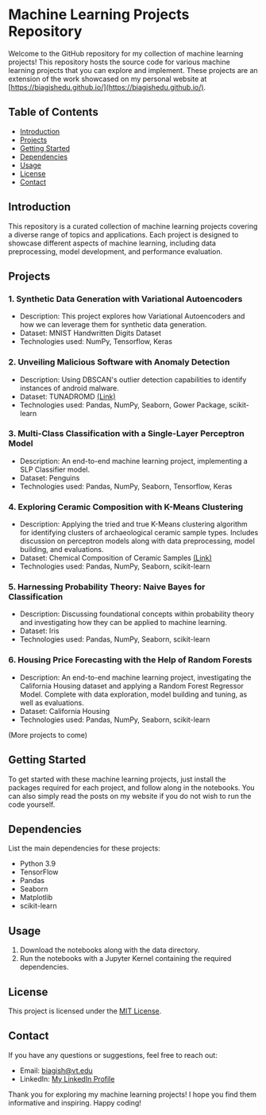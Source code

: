 # Machine Learning Projects Repository

Welcome to the GitHub repository for my collection of machine learning projects! This repository hosts the source code for various machine learning projects that you can explore and implement. These projects are an extension of the work showcased on my personal website at [https://biagishedu.github.io/](https://biagishedu.github.io/).

## Table of Contents

- [Introduction](#introduction)
- [Projects](#projects)
- [Getting Started](#getting-started)
- [Dependencies](#dependencies)
- [Usage](#usage)
- [License](#license)
- [Contact](#contact)

## Introduction

This repository is a curated collection of machine learning projects covering a diverse range of topics and applications. Each project is designed to showcase different aspects of machine learning, including data preprocessing, model development, and performance evaluation.

## Projects

### 1. Synthetic Data Generation with Variational Autoencoders
   - Description: This project explores how Variational Autoencoders and how we can leverage them for synthetic data generation.
   - Dataset: MNIST Handwritten Digits Dataset
   - Technologies used: NumPy, Tensorflow, Keras

### 2. Unveiling Malicious Software with Anomaly Detection
   - Description: Using DBSCAN's outlier detection capabilities to identify instances of android malware.
   - Dataset: TUNADROMD [(Link)](https://archive.ics.uci.edu/dataset/855/tuandromd+(tezpur+university+android+malware+dataset))
   - Technologies used: Pandas, NumPy, Seaborn, Gower Package, scikit-learn

### 3. Multi-Class Classification with a Single-Layer Perceptron Model
   - Description: An end-to-end machine learning project, implementing a SLP Classifier model.
   - Dataset: Penguins
   - Technologies used: Pandas, NumPy, Seaborn, Tensorflow, Keras

### 4. Exploring Ceramic Composition with K-Means Clustering
   - Description: Applying the tried and true K-Means clustering algorithm for identifying clusters of archaeological ceramic sample types. Includes discussion on perceptron models along with data preprocessing, model building, and evaluations. 
   - Dataset: Chemical Composition of Ceramic Samples [(Link)](https://archive.ics.uci.edu/dataset/583/chemical+composition+of+ceramic+samples)
   - Technologies used: Pandas, NumPy, Seaborn, scikit-learn

### 5. Harnessing Probability Theory: Naive Bayes for Classification
   - Description: Discussing foundational concepts within probability theory and investigating how they can be applied to machine learning.
   - Dataset: Iris
   - Technologies used: Pandas, NumPy, Seaborn, scikit-learn

### 6. Housing Price Forecasting with the Help of Random Forests
   - Description: An end-to-end machine learning project, investigating the California Housing dataset and applying a Random Forest Regressor Model. Complete with data exploration, model building and tuning, as well as evaluations.
   - Dataset: California Housing
   - Technologies used: Pandas, NumPy, Seaborn, scikit-learn

(More projects to come)

## Getting Started

To get started with these machine learning projects, just install the packages required for each project, and follow along in the notebooks. You can also simply read the posts on my website if you do not wish to run the code yourself.

## Dependencies

List the main dependencies for these projects:

- Python 3.9
- TensorFlow
- Pandas
- Seaborn
- Matplotlib
- scikit-learn

## Usage

1. Download the notebooks along with the data directory.
2. Run the notebooks with a Jupyter Kernel containing the required dependencies.

## License

This project is licensed under the [MIT License](https://mit-license.org/).

## Contact

If you have any questions or suggestions, feel free to reach out:

- Email: biagish@vt.edu
- LinkedIn: [My LinkedIn Profile](https://www.linkedin.com/in/shayne-biagi-0aa991195)

Thank you for exploring my machine learning projects! I hope you find them informative and inspiring. Happy coding!
